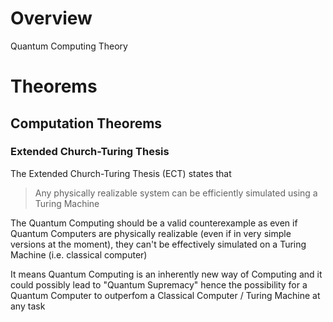 
# Overview 

Quantum Computing Theory 

# Theorems 

## Computation Theorems 

### Extended Church-Turing Thesis 

The Extended Church-Turing Thesis (ECT) states that 

> Any physically realizable system can be efficiently simulated using a Turing Machine 

The Quantum Computing should be a valid counterexample as even if Quantum Computers are physically realizable (even if in very simple versions at the moment), they can't be effectively simulated on a Turing Machine (i.e. classical computer)

It means Quantum Computing is an inherently new way of Computing and it could possibly lead to "Quantum Supremacy" hence the possibility for a Quantum Computer to outperfom a Classical Computer / Turing Machine at any task 



